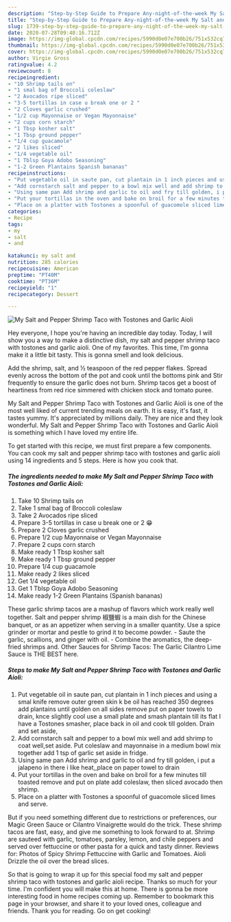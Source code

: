 ```yaml
---
description: "Step-by-Step Guide to Prepare Any-night-of-the-week My Salt and Pepper Shrimp Taco with Tostones and Garlic Aioli"
title: "Step-by-Step Guide to Prepare Any-night-of-the-week My Salt and Pepper Shrimp Taco with Tostones and Garlic Aioli"
slug: 1739-step-by-step-guide-to-prepare-any-night-of-the-week-my-salt-and-pepper-shrimp-taco-with-tostones-and-garlic-aioli
date: 2020-07-28T09:48:16.712Z
image: https://img-global.cpcdn.com/recipes/5990d0e07e700b26/751x532cq70/my-salt-and-pepper-shrimp-taco-with-tostones-and-garlic-aioli-recipe-main-photo.jpg
thumbnail: https://img-global.cpcdn.com/recipes/5990d0e07e700b26/751x532cq70/my-salt-and-pepper-shrimp-taco-with-tostones-and-garlic-aioli-recipe-main-photo.jpg
cover: https://img-global.cpcdn.com/recipes/5990d0e07e700b26/751x532cq70/my-salt-and-pepper-shrimp-taco-with-tostones-and-garlic-aioli-recipe-main-photo.jpg
author: Virgie Gross
ratingvalue: 4.2
reviewcount: 8
recipeingredient:
- "10 Shrimp tails on"
- "1 smal bag of Broccoli coleslaw"
- "2 Avocados ripe sliced"
- "3-5 tortillas in case u break one or 2 "
- "2 Cloves garlic crushed"
- "1/2 cup Mayonnaise or Vegan Mayonnaise"
- "2 cups corn starch"
- "1 Tbsp kosher salt"
- "1 Tbsp ground pepper"
- "1/4 cup guacamole"
- "2 likes sliced"
- "1/4 vegetable oil"
- "1 Tblsp Goya Adobo Seasoning"
- "1-2 Green Plantains Spanish bananas"
recipeinstructions:
- "Put vegetable oil in saute pan, cut plantain in 1 inch pieces and using a smal knife remove outer green skin k be oil has reached 350 degrees add plantains until golden on all sides remove put on paper towels to drain, knce slightly cool use a small plate and smash plantain till its flat I have a Tostones smasher, place back in oil and cook till golden. Drain and set aside,"
- "Add cornstarch salt and pepper to a bowl mix well and add shrimp to coat well,set aside. Put coleslaw and mayonnaise in a medium bowl mix together add 1 tsp of garlic set aside in fridge."
- "Using same pan Add shrimp and garlic to oil and fry till golden, i put a jalapeno in there i like heat,,place on paper towel to drain"
- "Put your tortillas in the oven and bake on broil for a few minutes till toasted remove and put on plate add coleslaw, then sliced avocado then shrimp."
- "Place on a platter with Tostones a spoonful of guacomole sliced limes and serve."
categories:
- Recipe
tags:
- my
- salt
- and

katakunci: my salt and 
nutrition: 285 calories
recipecuisine: American
preptime: "PT40M"
cooktime: "PT36M"
recipeyield: "1"
recipecategory: Dessert

---
```



![My Salt and Pepper Shrimp Taco with Tostones and Garlic Aioli](https://img-global.cpcdn.com/recipes/5990d0e07e700b26/751x532cq70/my-salt-and-pepper-shrimp-taco-with-tostones-and-garlic-aioli-recipe-main-photo.jpg)

Hey everyone, I hope you're having an incredible day today. Today, I will show you a way to make a distinctive dish, my salt and pepper shrimp taco with tostones and garlic aioli. One of my favorites. This time, I'm gonna make it a little bit tasty. This is gonna smell and look delicious.

Add the shrimp, salt, and ½ teaspoon of the red pepper flakes. Spread evenly across the bottom of the pot and cook until the bottoms pink and Stir frequently to ensure the garlic does not burn. Shrimp tacos get a boost of heartiness from red rice simmered with chicken stock and tomato puree.

My Salt and Pepper Shrimp Taco with Tostones and Garlic Aioli is one of the most well liked of current trending meals on earth. It is easy, it's fast, it tastes yummy. It's appreciated by millions daily. They are nice and they look wonderful. My Salt and Pepper Shrimp Taco with Tostones and Garlic Aioli is something which I have loved my entire life.


To get started with this recipe, we must first prepare a few components. You can cook my salt and pepper shrimp taco with tostones and garlic aioli using 14 ingredients and 5 steps. Here is how you cook that.

<!--inarticleads1-->

##### The ingredients needed to make My Salt and Pepper Shrimp Taco with Tostones and Garlic Aioli:

1. Take 10 Shrimp tails on
1. Take 1 smal bag of Broccoli coleslaw
1. Take 2 Avocados ripe sliced
1. Prepare 3-5 tortillas in case u break one or 2 😁
1. Prepare 2 Cloves garlic crushed
1. Prepare 1/2 cup Mayonnaise or Vegan Mayonnaise
1. Prepare 2 cups corn starch
1. Make ready 1 Tbsp kosher salt
1. Make ready 1 Tbsp ground pepper
1. Prepare 1/4 cup guacamole
1. Make ready 2 likes sliced
1. Get 1/4 vegetable oil
1. Get 1 Tblsp Goya Adobo Seasoning
1. Make ready 1-2 Green Plantains (Spanish bananas)


These garlic shrimp tacos are a mashup of flavors which work really well together. Salt and pepper shrimp 椒鹽蝦 is a main dish for the Chinese banquet, or as an appetizer when serving in a smaller quantity. Use a spice grinder or mortar and pestle to grind it to become powder. - Saute the garlic, scallions, and ginger with oil. - Combine the aromatics, the deep-fried shrimps and. Other Sauces for Shrimp Tacos: The Garlic Cilantro Lime Sauce is THE BEST here. 

<!--inarticleads2-->

##### Steps to make My Salt and Pepper Shrimp Taco with Tostones and Garlic Aioli:

1. Put vegetable oil in saute pan, cut plantain in 1 inch pieces and using a smal knife remove outer green skin k be oil has reached 350 degrees add plantains until golden on all sides remove put on paper towels to drain, knce slightly cool use a small plate and smash plantain till its flat I have a Tostones smasher, place back in oil and cook till golden. Drain and set aside,
1. Add cornstarch salt and pepper to a bowl mix well and add shrimp to coat well,set aside. Put coleslaw and mayonnaise in a medium bowl mix together add 1 tsp of garlic set aside in fridge.
1. Using same pan Add shrimp and garlic to oil and fry till golden, i put a jalapeno in there i like heat,,place on paper towel to drain
1. Put your tortillas in the oven and bake on broil for a few minutes till toasted remove and put on plate add coleslaw, then sliced avocado then shrimp.
1. Place on a platter with Tostones a spoonful of guacomole sliced limes and serve.


But if you need something different due to restrictions or preferences, our Magic Green Sauce or Cilantro Vinaigrette would do the trick. These shrimp tacos are fast, easy, and give me something to look forward to at. Shrimp are sauteed with garlic, tomatoes, parsley, lemon, and chile peppers and served over fettuccine or other pasta for a quick and tasty dinner. Reviews for: Photos of Spicy Shrimp Fettuccine with Garlic and Tomatoes. Aioli Drizzle the oil over the bread slices. 

So that is going to wrap it up for this special food my salt and pepper shrimp taco with tostones and garlic aioli recipe. Thanks so much for your time. I'm confident you will make this at home. There is gonna be more interesting food in home recipes coming up. Remember to bookmark this page in your browser, and share it to your loved ones, colleague and friends. Thank you for reading. Go on get cooking!
